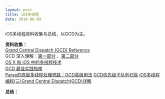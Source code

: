 ```yaml
---
layout: post
title: iOS多线程  
date: 2016-06-09 
---
```



iOS多线程资料收集与总结，以GCD为主。

<!--more-->

**资料收集：**     
[Grand Central Dispatch (GCD) Reference](https://developer.apple.com/library/mac/documentation/Performance/Reference/GCD_libdispatch_Ref/index.html)        
GCD 深入理解：[第一部分](https://github.com/nixzhu/dev-blog/blob/master/2014-04-19-grand-central-dispatch-in-depth-part-1.md) 、[第二部分](https://github.com/nixzhu/dev-blog/blob/master/2014-05-14-grand-central-dispatch-in-depth-part-2.md)      
[OS X 和 iOS 中的多线程技术](http://www.infoq.com/cn/articles/os-x-ios-multithread-technology)      
[GCD 最佳实践指南](http://www.cocoachina.com/ios/20160511/16221.html)  
[Parse的底层多线程处理思路：GCD高级用法](https://github.com/ChenYilong/ParseSourceCodeStudy/blob/master/01_Parse%E7%9A%84%E5%A4%9A%E7%BA%BF%E7%A8%8B%E5%A4%84%E7%90%86%E6%80%9D%E8%B7%AF/Parse%E7%9A%84%E5%BA%95%E5%B1%82%E5%A4%9A%E7%BA%BF%E7%A8%8B%E5%A4%84%E7%90%86%E6%80%9D%E8%B7%AF.md)
[GCD优先级子队列扫盲](http://www.henishuo.com/gcd-supqueue-prority/)
[iOS多线程编程(三)Grand Central Dispatch(GCD)详解](http://www.kancloud.cn/digest/data/106702)      

**总结：**




